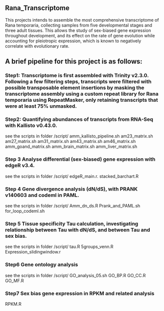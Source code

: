 ## Rana_Transcriptome
This projects intends to assemble the most comprehensive transcriptome of Rana temporaria, collecting samples from five developmental stages and three adult tissues. This allows the study of sex-biased gene expression throughout development, and its effect on the rate of gene evolution while accounting for pleiotropic expression, which is known to negatively correlate with evolutionary rate.

## A brief pipeline for this project is as follows:

### Step1: Transcriptome is first assembled with Trinity v2.3.0. Following a few filtering steps, transcripts were filtered with possible transposable element insertions by masking the transcriptome assembly using a custom repeat library for Rana temporaria using RepeatMasker, only retaining transcripts that were at least 75% unmasked.

### Step2: Quantifying abundances of transcripts from RNA-Seq with Kallisto v0.43.0.
see the scripts in folder /script/
amm_kallisto_pipeline.sh
am23_matrix.sh
am27_matrix.sh
am31_matrix.sh
am43_matrix.sh
am46_matrix.sh
amm_goand_matrix.sh
amm_brain_matrix.sh
amm_liver_matrix.sh

### Step 3 Analyse differential (sex-biased) gene expression with edgeR v3.4.
see the scripts in folder /script/
edgeR_main.r.
stacked_barchart.R

### Step 4 Gene divergence analysis (dN/dS), with PRANK v140603 and codeml in PAML.
see the scripts in folder /script/
Amm_dn_ds.R
Prank_and_PAML.sh
for_loop_codeml.sh

### Step 5 Tissue specificity Tau calculation, investigating relationship between Tau with dN/dS, and between Tau and sex bias.
see the scripts in folder /script/
tau.R
5groups_venn.R
Expression_slidingwindow.r

### Step6 Gene ontology analysis
see the scripts in folder /script/
GO_analysis_05.sh
GO_BP.R
GO_CC.R
GO_MF.R

### Step7 Sex bias gene expression in RPKM and related analysis
RPKM.R
